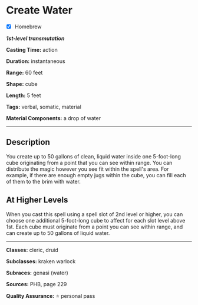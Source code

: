 # Create Water

- [x] Homebrew

***1st-level transmutation***

**Casting Time:** action

**Duration:** instantaneous

**Range:** 60 feet

**Shape:** cube

**Length:** 5 feet

**Tags:** verbal, somatic, material

**Material Components:** a drop of water

---

## Description
You create up to 50 gallons of clean, liquid water inside one 5-foot-long cube originating from a point that you can see within range.
You can distribute the magic however you see fit within the spell's area.
For example, if there are enough empty jugs within the cube, you can fill each of them to the brim with water.

## At Higher Levels
When you cast this spell using a spell slot of 2nd level or higher, you can choose one additional 5-foot-long cube to affect for each slot level above 1st.
Each cube must originate from a point you can see within range, and can create up to 50 gallons of liquid water.

---

**Classes:** cleric, druid

**Subclasses:** kraken warlock

**Subraces:** genasi (water)

**Sources:** PHB, page 229

**Quality Assurance:** :star: personal pass
